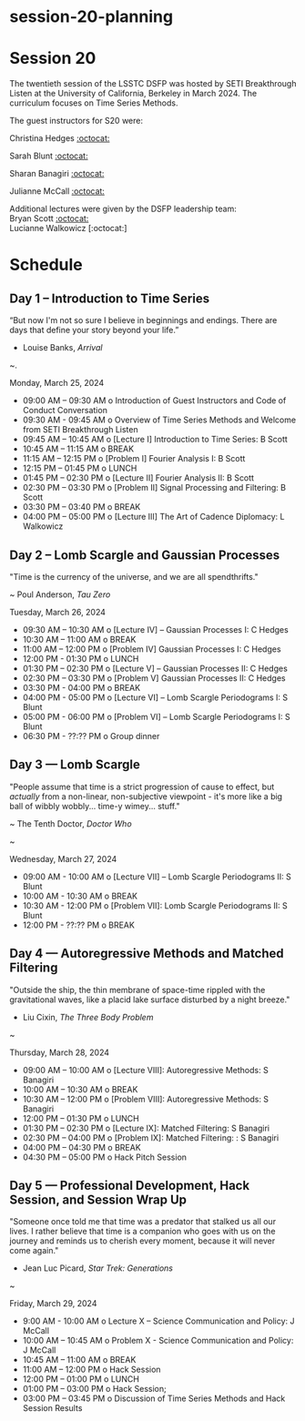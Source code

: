 # session-20-planning

# Session 20

The twentieth session of the LSSTC DSFP was hosted by SETI Breakthrough Listen at the University of California, Berkeley in March 2024. The curriculum focuses on Time Series Methods.

The guest instructors for S20 were:  

Christina Hedges [:octocat:](https://github.com/christinahedges)

Sarah Blunt [:octocat:](https://github.com/sblunt)

Sharan Banagiri [:octocat:](https://github.com/sharanbngr)

Julianne McCall [:octocat:]()

Additional lectures were given by the DSFP leadership team:  
Bryan Scott [:octocat:](https://github.com/bscot)  
Lucianne Walkowicz [:octocat:]


# Schedule


## Day 1 – Introduction to Time Series 

“But now I'm not so sure I believe in beginnings and endings. There are days that define your story beyond your life.”

- Louise Banks, *Arrival* 

~. 

Monday, March 25, 2024

 * 09:00 AM – 09:30 AM  o Introduction of Guest Instructors and Code of Conduct Conversation
 * 09:30 AM - 09:45 AM  o Overview of Time Series Methods and Welcome from SETI Breakthrough Listen 
 * 09:45 AM – 10:45 AM  o [Lecture I] Introduction to Time Series: B Scott
 * 10:45 AM – 11:15 AM  o  BREAK
 * 11:15 AM – 12:15 PM  o  [Problem I] Fourier Analysis I: B Scott
 * 12:15 PM – 01:45 PM  o  LUNCH
 * 01:45 PM – 02:30 PM  o [Lecture II] Fourier Analysis II: B Scott
 * 02:30 PM – 03:30 PM  o [Problem II] Signal Processing and Filtering: B Scott
 * 03:30 PM – 03:40 PM  o  BREAK
 * 04:00 PM – 05:00 PM  o [Lecture III] The Art of Cadence Diplomacy: L Walkowicz 
 
## Day 2 – Lomb Scargle and Gaussian Processes

"Time is the currency of the universe, and we are all spendthrifts."

~ Poul Anderson, *Tau Zero*


Tuesday, March 26, 2024

 * 09:30 AM – 10:30 AM  o [Lecture IV] – Gaussian Processes I: C Hedges
 * 10:30 AM – 11:00 AM  o  BREAK
 * 11:00 AM – 12:00 PM  o [Problem IV] Gaussian Processes I: C Hedges
 * 12:00 PM - 01:30 PM o LUNCH 
 * 01:30 PM – 02:30 PM  o [Lecture V] – Gaussian Processes II: C Hedges
 * 02:30 PM – 03:30 PM  o [Problem V] Gaussian Processes II: C Hedges
 * 03:30 PM - 04:00 PM o BREAK 
 * 04:00 PM - 05:00 PM o [Lecture VI] – Lomb Scargle Periodograms I: S Blunt
 * 05:00 PM - 06:00 PM o [Problem VI] – Lomb Scargle Periodograms I: S Blunt
 * 06:30 PM - ??:?? PM o Group dinner 
 
## Day 3 — Lomb Scargle 

"People assume that time is a strict progression of cause to effect, but *actually* from a non-linear, non-subjective viewpoint - it's more like a big ball of wibbly wobbly... time-y wimey... stuff."

~ The Tenth Doctor, *Doctor Who*

~ 

Wednesday, March 27, 2024

* 09:00 AM - 10:00 AM o [Lecture VII] – Lomb Scargle Periodograms II: S Blunt
* 10:00 AM - 10:30 AM o BREAK
* 10:30 AM - 12:00 PM o [Problem VII]: Lomb Scargle Periodograms II: S Blunt
* 12:00 PM - ??:?? PM o BREAK

## Day 4 — Autoregressive Methods and Matched Filtering 

"Outside the ship, the thin membrane of space-time rippled with the gravitational waves, like a placid lake surface disturbed by a night breeze."

- Liu Cixin, *The Three Body Problem*

~

Thursday, March 28, 2024

* 09:00 AM – 10:00 AM o [Lecture VIII]: Autoregressive Methods: S Banagiri
* 10:00 AM – 10:30 AM o BREAK 
* 10:30 AM – 12:00 PM o [Problem VIII]:  Autoregressive Methods: S Banagiri
* 12:00 PM – 01:30 PM o LUNCH
* 01:30 PM – 02:30 PM o [Lecture IX]:  Matched Filtering: S Banagiri
* 02:30 PM – 04:00 PM o [Problem IX]:  Matched Filtering: : S Banagiri
* 04:00 PM – 04:30 PM o BREAK 
* 04:30 PM – 05:00 PM o Hack Pitch Session  
 
## Day 5 — Professional Development, Hack Session, and Session Wrap Up 

"Someone once told me that time was a predator that stalked us all our lives. I rather believe that time is a companion who goes with us on the journey and reminds us to cherish every moment, because it will never come again."

- Jean Luc Picard, *Star Trek: Generations*

~

Friday, March 29, 2024

* 9:00 AM - 10:00  AM o Lecture X – Science Communication and Policy: J McCall 
* 10:00 AM – 10:45 AM o Problem X - Science Communication and Policy: J McCall 
* 10:45 AM – 11:00 AM o BREAK 
* 11:00 AM – 12:00 PM o Hack Session 
* 12:00 PM – 01:00 PM o LUNCH 
* 01:00 PM – 03:00 PM o Hack Session;
* 03:00 PM – 03:45 PM o Discussion of Time Series Methods and Hack Session Results 

